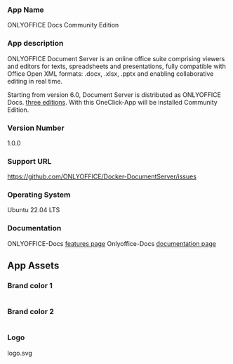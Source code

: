 ### App Name
ONLYOFFICE Docs Community Edition

### App description

ONLYOFFICE Document Server is an online office suite comprising viewers and editors for texts, spreadsheets and presentations, fully compatible with Office Open XML formats: .docx, .xlsx, .pptx and enabling collaborative editing in real time.

Starting from version 6.0, Document Server is distributed as ONLYOFFICE Docs. [three editions](https://github.com/ONLYOFFICE/DocumentServer#onlyoffice-document-server-editions). With this OneClick-App will be installed Community Edition.

### Version Number

1.0.0

### Support URL

https://github.com/ONLYOFFICE/Docker-DocumentServer/issues

### Operating System

Ubuntu 22.04 LTS 

### Documentation

ONLYOFFICE-Docs [features page](https://www.onlyoffice.com/compare-editions.aspx)
Onlyoffice-Docs [documentation page](https://api.onlyoffice.com/editors/basic)

## App Assets

### Brand color 1

#

### Brand color 2

#

### Logo

logo.svg

